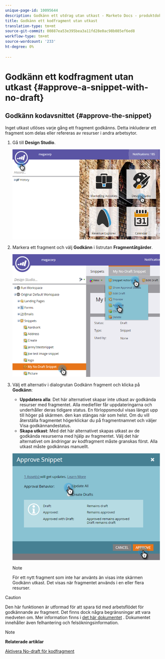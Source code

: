 ```yaml
---
unique-page-id: 10095644
description: Godkänn ett utdrag utan utkast - Marketo Docs - produktdokumentation
title: Godkänn ett kodfragment utan utkast
translation-type: tm+mt
source-git-commit: 00887ea53e395bea3a11fd28e0ac98b085ef6ed8
workflow-type: tm+mt
source-wordcount: '233'
ht-degree: 0%

---
```



# Godkänn ett kodfragment utan utkast {#approve-a-snippet-with-no-draft}

## Godkänn kodavsnittet {#approve-the-snippet}

Inget utkast utlöses varje gång ett fragment godkänns. Detta inkluderar ett fragment som delas eller refereras av resurser i andra arbetsytor.

1. Gå till **Design Studio**.

   ![](assets/go-to-design-studio.png)

1. Markera ett fragment och välj **Godkänn** i listrutan **Fragmentåtgärder**.

   ![](assets/approve-snippet.png)

1. Välj ett alternativ i dialogrutan Godkänn fragment och klicka på **Godkänn**:

   * **Uppdatera alla**: Det här alternativet skapar inte utkast av godkända resurser med fragmentet. Alla mediefiler får uppdateringarna och underhåller deras tidigare status. En förloppsmodul visas längst upp till höger på skärmen. den kan stängas när som helst. Om du vill återställa fragmentet högerklickar du på fragmentnamnet och väljer Visa godkännandestatus.
   * **Skapa utkast**: Med det här alternativet skapas utkast av de godkända resurserna med hjälp av fragmentet. Välj det här alternativet om ändringar av kodfragment måste granskas först. Alla utkast måste godkännas manuellt.

   ![](assets/snippet-dialog-box.png)

   >[!NOTE]
   >
   >För ett nytt fragment som inte har använts än visas inte skärmen Godkänn utkast. Det visas när fragmentet används i en eller flera resurser.

>[!CAUTION]
>
>Den här funktionen är utformad för att spara tid med arbetsflödet för godkännande av fragment. Det finns dock några begränsningar att vara medveten om. Mer information finns i [det här dokumentet](https://nation.marketo.com/docs/DOC-4415) . Dokumentet innehåller även felhantering och felsökningsinformation.

>[!NOTE]
>
>**Relaterade artiklar**
>
>[Aktivera No-draft för kodfragment](../../../../product-docs/administration/users-and-roles/managing-user-roles-and-permissions/enable-no-draft-for-snippets.md)

